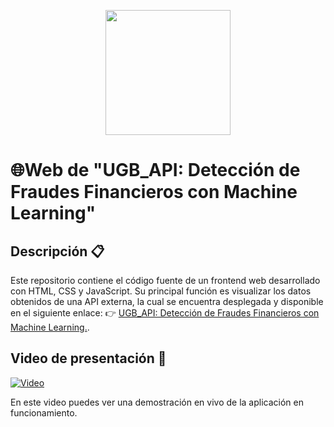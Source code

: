 <p align="center">
  <img src="https://github.com/user-attachments/assets/97cce9d3-22e0-40dd-9ebb-6f6f0796fb0b" width="200">
</p>

# 🌐Web de "UGB_API: Detección de Fraudes Financieros con Machine Learning"

## Descripción 📋
Este repositorio contiene el código fuente de un frontend web desarrollado con HTML, CSS y JavaScript. Su principal función es visualizar los datos obtenidos de una API externa, la cual se encuentra desplegada y disponible en el siguiente enlace:
👉 [UGB_API: Detección de Fraudes Financieros con Machine Learning.](https://github.com/Gerardgfc/UGB_API).

## Video de presentación 🎥
<a align="center" href="https://www.youtube.com/watch?v=HhxcTvS7Jlo" target="_blank">
  <img src="https://github.com/user-attachments/assets/642f8f1b-2311-483b-bc97-d5c73ea362af" alt="Video">
</a>

En este video puedes ver una demostración en vivo de la aplicación en funcionamiento.
